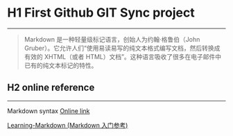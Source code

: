 H1 First Github GIT Sync project
================================
___
>Markdown 是一种轻量级标记语言，创始人为约翰·格鲁伯（John Gruber）。它允许人们“使用易读易写的纯文本格式编写文档，然后转换成有效的 XHTML（或者 HTML）文档”。这种语言吸收了很多在电子邮件中已有的纯文本标记的特性。


H2 online reference
-------------------
___
Markdown syntax [Online link](http://daringfireball.net/projects/markdown/syntax)

[Learning-Markdown (Markdown 入门参考)](http://itmyhome.com/markdown/index.html)
